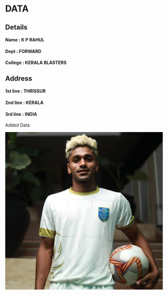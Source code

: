 # DATA
## Details
#### Name : K P RAHUL
#### Dept : FORWARD
#### College : KERALA BLASTERS

## Address
#### 1st line : THRISSUR 
#### 2nd line : KERALA
#### 3rd line : INDIA

Added Data 

![image of K P Rahul](https://github.com/aryancholakkal/skills-communicate-using-markdown/blob/main/KP.jpeg)


